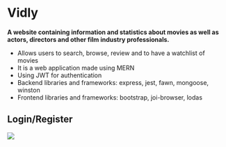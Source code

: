 # Vidly

**A website containing information and statistics about movies as well as actors, directors and other film industry professionals.**

- Allows users to search, browse, review and to have a watchlist of movies
- It is a web application made using MERN
- Using JWT for authentication
- Backend libraries and frameworks: express, jest, fawn, mongoose, winston
- Frontend libraries and frameworks: bootstrap, joi-browser, lodas

## Login/Register

![](https://github.com/AndreiBilboreanu/Vidly/blob/main/demo/login-register.gif)
